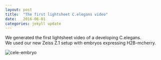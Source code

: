 ```yaml
---
layout: post
title:  "The first lightsheet C.elegans video"
date:   2016-06-01    
categories: jekyll update
---
```


We generated the first lightsheet video of a developing C.elegans.  
We used our new Zeiss Z.1 setup with embryos expressing H2B-mcherry.  

<img src="http://i.imgur.com/2xJOcnC.gif" alt="cele-embryo">
